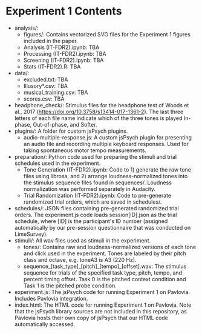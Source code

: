 # Experiment 1 Contents

* analysis/:
    - figures/: Contains vectorized SVG files for the Experiment 1 figures included in the paper.
    - Analysis (IT-FDR2).ipynb: TBA
    - Processing (IT-FDR2).ipynb: TBA
    - Screening (IT-FDR2).ipynb: TBA
    - Stats (IT-FDR2).R: TBA
* data/:
    - excluded.txt: TBA
    - Illusory*.csv: TBA
    - musical_training.csv: TBA
    - scores.csv: TBA
* headphone_check/: Stimulus files for the headphone test of Woods et al., 2017 (<https://doi.org/10.3758/s13414-017-1361-2>). The last three letters of each file name indicate which of the three tones is played In-phase, Out-of-phase, and Softer.
* plugins/: A folder for custom jsPsych plugins.
    - audio-multiple-response.js: A custom jsPsych plugin for presenting an audio file and recording multiple keyboard responses. Used for taking spontaneous motor tempo measurements.
* preparation/: Python code used for preparing the stimuli and trial schedules used in the experiment.
    - Tone Generation (IT-FDR2).ipynb: Code to 1) generate the raw tone files using librosa, and 2) arrange loudness-normalized tones into the stimulus sequence files found in sequences/. Loudness normalization was performed separately in Audacity.
    - Trial Randomization (IT-FDR2).ipynb: Code to pre-generate randomized trial orders, which are saved in schedules/.
* schedules/: JSON files containing pre-generated randomized trial orders. The experiment.js code loads session[ID].json as the trial schedule, where [ID] is the participant's ID number (assigned automatically by our pre-session questionnaire that was conducted on LimeSurvey).
* stimuli/: All wav files used as stimuli in the experiment.
    - tones/: Contains raw and loudness-normalized versions of each tone and click used in the experiment. Tones are labeled by their pitch class and octave, e.g. toneA3 is A3 (220 Hz).
    - sequence\_[task_type]\_[pitch]\_[tempo]\_[offset].wav: The stimulus sequence for trials of the specified task type, pitch, tempo, and percent timing offset. Task 0 is the pitched context condition and Task 1 is the pitched probe condition.
* experiment.js: The jsPsych code for running Experiment 1 on Pavlovia. Includes Pavlovia integration.
* index.html: The HTML code for running Experiment 1 on Pavlovia. Note that the jsPsych library sources are not included in this repository, as Pavlovia hosts their own copy of jsPsych that our HTML code automatically accessed.
